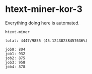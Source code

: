 # htext-miner-kor-3

Everything doing here is automated.

```
htext-miner

total: 4447/9855 (45.12430238457636%)

job0: 804
job1: 932
job2: 875
job3: 958
job4: 878
```